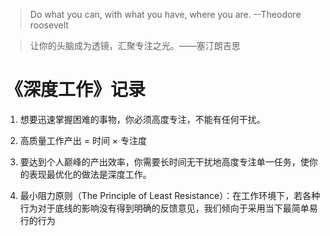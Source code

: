 > Do what you  can, with what you have, where you are.    --Theodore roosevelt

> 让你的头脑成为透镜，汇聚专注之光。——塞汀朗吉思

# 《深度工作》记录

1. 想要迅速掌握困难的事物，你必须高度专注，不能有任何干扰。

2. 高质量工作产出 = 时间 × 专注度

3. 要达到个人巅峰的产出效率，你需要长时间无干扰地高度专注单一任务，使你的表现最优化的做法是深度工作。

4. 最小阻力原则（The Principle of Least Resistance）：在工作环境下，若各种行为对于底线的影响没有得到明确的反馈意见，我们倾向于采用当下最简单易行的行为